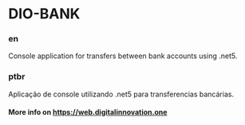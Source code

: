 # DIO-BANK

### en
Console application for transfers between bank accounts using .net5.

### ptbr
Aplicação de console utilizando .net5 para transferencias bancárias.

#### More info on https://web.digitalinnovation.one

